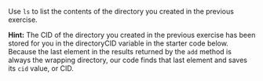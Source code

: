 Use `ls` to list the contents of the directory you created in the previous exercise.

**Hint:** The CID of the directory you created in the previous exercise has been stored for you in the directoryCID variable in the starter code below. Because the last element in the results returned by the `add` method is always the wrapping directory, our code finds that last element and saves its `cid` value, or CID.
